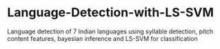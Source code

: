 # Language-Detection-with-LS-SVM
Language detection of 7 Indian languages using syllable detection, pitch content features, bayesian inference and LS-SVM for classification
